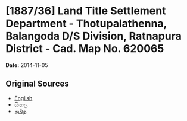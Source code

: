 # [1887/36] Land Title Settlement Department - Thotupalathenna, Balangoda D/S Division, Ratnapura District - Cad. Map No. 620065

**Date:** 2014-11-05

## Original Sources

- [English](https://documents.gov.lk/view/extra-gazettes/2014/11/1887-36_E.pdf)
- [සිංහල](https://documents.gov.lk/view/extra-gazettes/2014/11/1887-36_S.pdf)
- [தமிழ்](https://documents.gov.lk/view/extra-gazettes/2014/11/1887-36_T.pdf)
